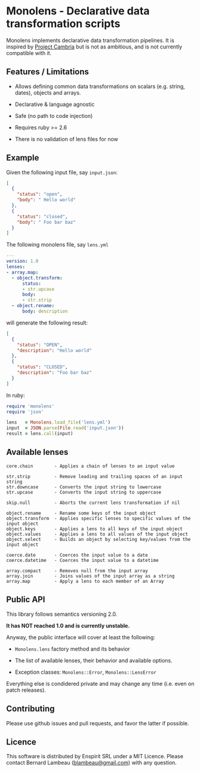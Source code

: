 # Monolens - Declarative data transformation scripts

Monolens implements declarative data transformation
pipelines. It is inspired by [Project Cambria](https://www.inkandswitch.com/cambria/)
but is not as ambitious, and is not currently compatible with it.

## Features / Limitations

* Allows defining common data transformations on scalars
  (e.g. string, dates), objects and arrays.
* Declarative & language agnostic
* Safe (no path to code injection)

* Requires ruby >= 2.6
* There is no validation of lens files for now

## Example

Given the following input file, say `input.json`:

```json
[
  {
    "status": "open",
    "body": " Hello world"
  },
  {
    "status": "closed",
    "body": " Foo bar baz"
  }
]
```

The following monolens file, say `lens.yml`

```yaml
---
version: 1.0
lenses:
- array.map:
  - object.transform:
      status:
      - str.upcase
      body:
      - str.strip
  - object.rename:
      body: description
```

will generate the following result:

```json
[
  {
    "status": "OPEN",
    "description": "Hello world"
  },
  {
    "status": "CLOSED",
    "description": "Foo bar baz"
  }
]
```

In ruby:

```ruby
require 'monolens'
require 'json'

lens   = Monolens.load_file('lens.yml')
input  = JSON.parse(File.read('input.json'))
result = lens.call(input)
```

## Available lenses

```
core.chain        - Applies a chain of lenses to an input value

str.strip         - Remove leading and trailing spaces of an input string
str.downcase      - Converts the input string to lowercase
str.upcase        - Converts the input string to uppercase

skip.null         - Aborts the current lens transformation if nil

object.rename     - Rename some keys of the input object
object.transform  - Applies specific lenses to specific values of the input object
object.keys       - Applies a lens to all keys of the input object
object.values     - Applies a lens to all values of the input object
object.select     - Builds an object by selecting key/values from the input object

coerce.date       - Coerces the input value to a date
coerce.datetime   - Coerces the input value to a datetime

array.compact     - Removes null from the input array
array.join        - Joins values of the input array as a string
array.map         - Apply a lens to each member of an Array
```

## Public API

This library follows semantics versioning 2.0.

**It has NOT reached 1.0 and is currently unstable.**

Anyway, the public interface will cover at least the following:

* `Monolens.lens` factory method and its behavior

* The list of available lenses, their behavior and available options.

* Exception classes: `Monolens::Error`, `Monolens::LensError`

Everything else is condidered private and may change any time
(i.e. even on patch releases).

## Contributing

Please use github issues and pull requests, and favor the latter if possible.

## Licence

This software is distributed by Enspirit SRL under a MIT Licence. Please
contact Bernard Lambeau (blambeau@gmail.com) with any question.

